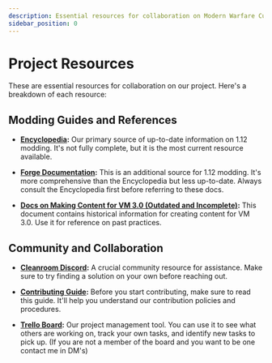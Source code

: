 ```yaml
---
description: Essential resources for collaboration on Modern Warfare Cubed.
sidebar_position: 0
---
```


# Project Resources

These are essential resources for collaboration on our project. Here's a breakdown of each resource:

## Modding Guides and References

- **[Encyclopedia](https://github.com/CleanroomMC/Encyclopedia/tree/master/mod_development):** Our primary source of up-to-date information on 1.12 modding. It's not fully complete, but it is the most current resource available.

- **[Forge Documentation](https://docs.minecraftforge.net/en/1.12.x/):** This is an additional source for 1.12 modding. It's more comprehensive than the Encyclopedia but less up-to-date. Always consult the Encyclopedia first before referring to these docs.

- **[Docs on Making Content for VM 3.0 (Outdated and Incomplete)](https://docs.google.com/document/d/1KdhebS9IvfVSVrDXh_PgbRCqjpzz8muIJwQapOHE7Ec/edit):** This document contains historical information for creating content for VM 3.0. Use it for reference on past practices.

## Community and Collaboration

- **[Cleanroom Discord](https://discord.gg/jXTBfm27Vf):** A crucial community resource for assistance. Make sure to try finding a solution on your own before reaching out.

- **[Contributing Guide](https://github.com/Paneedah/Modern-Warfare-Cubed/blob/master/CONTRIBUTING.md):** Before you start contributing, make sure to read this guide. It'll help you understand our contribution policies and procedures.

- **[Trello Board](https://trello.com/b/Uaxz6Khc/modern-warfare-cubed):** Our project management tool. You can use it to see what others are working on, track your own tasks, and identify new tasks to pick up. (If you are not a member of the board and you want to be one contact me in DM's)
